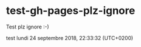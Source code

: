 test-gh-pages-plz-ignore
========================

Test plz ignore :-)

test
lundi 24 septembre 2018, 22:33:32 (UTC+0200)
